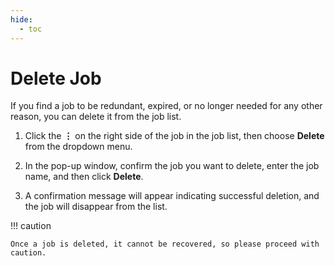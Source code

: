 ```yaml
---
hide:
  - toc
---
```


# Delete Job

If you find a job to be redundant, expired, or no longer needed for any other reason, you can delete it from the job list.

1. Click the **⋮** on the right side of the job in the job list, then choose **Delete** from the dropdown menu.

    <!-- add image later -->

2. In the pop-up window, confirm the job you want to delete, enter the job name, and then click **Delete**.

    <!-- add image later -->

3. A confirmation message will appear indicating successful deletion, and the job will disappear from the list.

    <!-- add image later -->

!!! caution

    Once a job is deleted, it cannot be recovered, so please proceed with caution.
